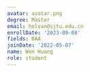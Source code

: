 ```yaml
---
avatar: avatar.png
degree: Master
email: holvan@sjtu.edu.cn
enrollDate: '2023-09-08'
fields: RAA
joinDate: '2022-05-07'
name: Wen Huang
role: student
---
```

